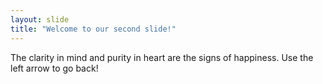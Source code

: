 ```yaml
---
layout: slide
title: "Welcome to our second slide!"
---
```

The clarity in mind and purity in heart are the signs of happiness.
Use the left arrow to go back!
